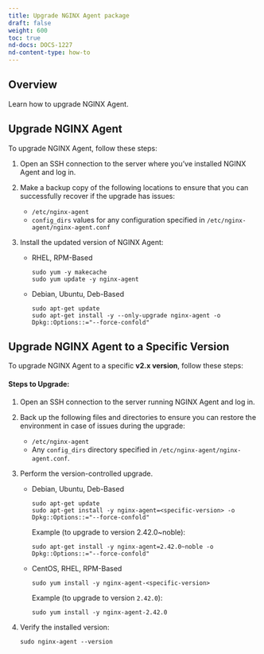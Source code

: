 ```yaml
---
title: Upgrade NGINX Agent package
draft: false
weight: 600
toc: true
nd-docs: DOCS-1227
nd-content-type: how-to
---
```


## Overview

Learn how to upgrade NGINX Agent.

## Upgrade NGINX Agent

To upgrade NGINX Agent, follow these steps:

1. Open an SSH connection to the server where you’ve installed NGINX Agent and log in.

1. Make a backup copy of the following locations to ensure that you can successfully recover if the upgrade has issues:

    - `/etc/nginx-agent`
    - `config_dirs` values for any configuration specified in `/etc/nginx-agent/nginx-agent.conf`

1. Install the updated version of NGINX Agent:

    - RHEL, RPM-Based

        ```shell
        sudo yum -y makecache
        sudo yum update -y nginx-agent
        ```

    - Debian, Ubuntu, Deb-Based

        ```shell
        sudo apt-get update
        sudo apt-get install -y --only-upgrade nginx-agent -o Dpkg::Options::="--force-confold"
        ```

## Upgrade NGINX Agent to a Specific Version

To upgrade NGINX Agent to a specific **v2.x version**, follow these steps:

#### Steps to Upgrade:

1. Open an SSH connection to the server running  NGINX Agent and log in.

1. Back up the following files and directories to ensure you can restore the environment in case of issues during the upgrade:

    - `/etc/nginx-agent`
    - Any `config_dirs` directory specified in `/etc/nginx-agent/nginx-agent.conf`.

1. Perform the version-controlled upgrade.

   - Debian, Ubuntu, Deb-Based

        ```shell
        sudo apt-get update
        sudo apt-get install -y nginx-agent=<specific-version> -o Dpkg::Options::="--force-confold"
        ```

        Example (to upgrade to version 2.42.0~noble):

        ```shell
        sudo apt-get install -y nginx-agent=2.42.0~noble -o Dpkg::Options::="--force-confold"
        ```

    - CentOS, RHEL, RPM-Based

        ```shell
        sudo yum install -y nginx-agent-<specific-version>
        ```

        Example (to upgrade to version `2.42.0`):

        ```shell
        sudo yum install -y nginx-agent-2.42.0
        ```

1. Verify the installed version:

    ```shell
    sudo nginx-agent --version
    ```
